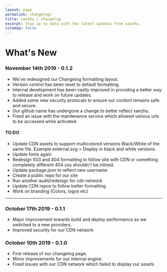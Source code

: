 ```yaml
---
layout: page
permalink: changelog/
title: xanzhu | changelog
excerpt: Stay up to date with the latest updates from xanzhu. 
sitemap: false
---
```


# What's New

### November 14th 2019 - 0.1.2
- We've redesigned our Changelog formatting layout.
- Version control has been reset to default formatting.
- Internal development has been vastly improved in providing a better way to release and work on future updates.
- Added some new security protocals to ensure our content remains safe and secure.
- Our github name has undergone a change to better reflect xanzhu.
- Fixed an issue with the maintenance service which allowed various urls to be accessed while activated.



#### TO:DO 
- Update CDN assets to support multicolored versions Black/White of the same file. Example external.svg > Display in black and white versions.
- Update fonts again
- Redesign 503 and 404 formatting to follow site with CDN or something completely different 404 css shouldn't be inlined.
- Update package.json to reflect new username
- Create a public repo for our site 
- Run another audit/redesign for cdn network
- Update CDN repos to follow better formatting
- Work on branding (Colors, logos etc)

----

### October 17th 2019 - 0.1.1
- Major improvement towards build and deploy performance as we switched to a new providers.
- Improved security for our CDN network

### October 10th 2019 - 0.1.0
- First release of our changelog page.
- Minor improvements for our internal engine.
- Fixed issues with our CDN network which failed to display our assets